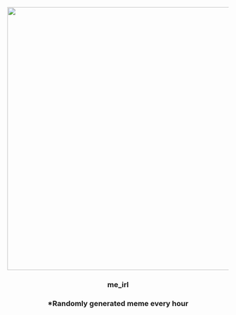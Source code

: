 <p align="center">
        <img src="https://i.redd.it/asb01tvwe0691.jpg" width="600" height="600">
        </p>
        <h3 align="center">me_irl</h3>
        <h3 align="center">*Randomly generated meme every hour</h3>
    